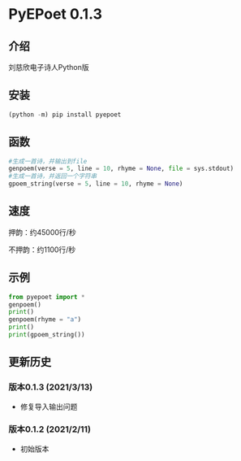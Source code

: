 # PyEPoet 0.1.3

## 介绍

刘慈欣电子诗人Python版

## 安装

```python
(python -m) pip install pyepoet
```

## 函数

```python
#生成一首诗，并输出到file
genpoem(verse = 5, line = 10, rhyme = None, file = sys.stdout)
#生成一首诗，并返回一个字符串
gpoem_string(verse = 5, line = 10, rhyme = None)
```

## 速度

押韵：约45000行/秒

不押韵：约1100行/秒

## 示例

```python
from pyepoet import *
genpoem()
print()
genpoem(rhyme = "a")
print()
print(gpoem_string())
```

## 更新历史

### 版本0.1.3 (2021/3/13)

- 修复导入输出问题

### 版本0.1.2 (2021/2/11)

- 初始版本